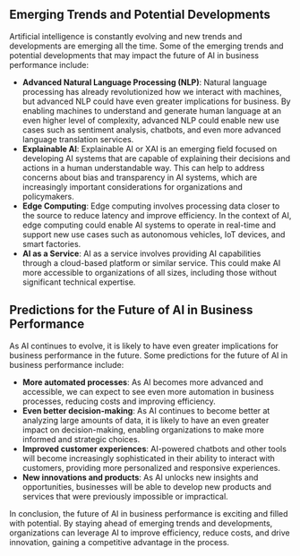 
Emerging Trends and Potential Developments
------------------------------------------

Artificial intelligence is constantly evolving and new trends and developments are emerging all the time. Some of the emerging trends and potential developments that may impact the future of AI in business performance include:

* **Advanced Natural Language Processing (NLP)**: Natural language processing has already revolutionized how we interact with machines, but advanced NLP could have even greater implications for business. By enabling machines to understand and generate human language at an even higher level of complexity, advanced NLP could enable new use cases such as sentiment analysis, chatbots, and even more advanced language translation services.
* **Explainable AI**: Explainable AI or XAI is an emerging field focused on developing AI systems that are capable of explaining their decisions and actions in a human understandable way. This can help to address concerns about bias and transparency in AI systems, which are increasingly important considerations for organizations and policymakers.
* **Edge Computing**: Edge computing involves processing data closer to the source to reduce latency and improve efficiency. In the context of AI, edge computing could enable AI systems to operate in real-time and support new use cases such as autonomous vehicles, IoT devices, and smart factories.
* **AI as a Service**: AI as a service involves providing AI capabilities through a cloud-based platform or similar service. This could make AI more accessible to organizations of all sizes, including those without significant technical expertise.

Predictions for the Future of AI in Business Performance
--------------------------------------------------------

As AI continues to evolve, it is likely to have even greater implications for business performance in the future. Some predictions for the future of AI in business performance include:

* **More automated processes**: As AI becomes more advanced and accessible, we can expect to see even more automation in business processes, reducing costs and improving efficiency.
* **Even better decision-making**: As AI continues to become better at analyzing large amounts of data, it is likely to have an even greater impact on decision-making, enabling organizations to make more informed and strategic choices.
* **Improved customer experiences**: AI-powered chatbots and other tools will become increasingly sophisticated in their ability to interact with customers, providing more personalized and responsive experiences.
* **New innovations and products**: As AI unlocks new insights and opportunities, businesses will be able to develop new products and services that were previously impossible or impractical.

In conclusion, the future of AI in business performance is exciting and filled with potential. By staying ahead of emerging trends and developments, organizations can leverage AI to improve efficiency, reduce costs, and drive innovation, gaining a competitive advantage in the process.
